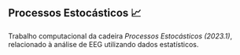 ## Processos Estocásticos 📈 

Trabalho computacional da cadeira *Processos Estocásticos (2023.1)*, relacionado à análise de EEG utilizando dados estatísticos.